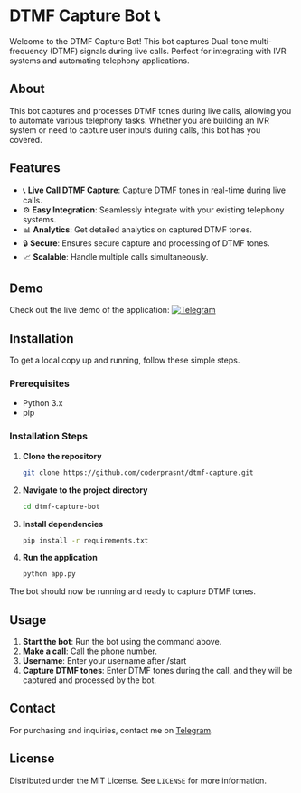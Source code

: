 # DTMF Capture Bot 📞

Welcome to the DTMF Capture Bot! This bot captures Dual-tone multi-frequency (DTMF) signals during live calls. Perfect for integrating with IVR systems and automating telephony applications.

## About

This bot captures and processes DTMF tones during live calls, allowing you to automate various telephony tasks. Whether you are building an IVR system or need to capture user inputs during calls, this bot has you covered.

## Features

- 📞 **Live Call DTMF Capture**: Capture DTMF tones in real-time during live calls.
- ⚙️ **Easy Integration**: Seamlessly integrate with your existing telephony systems.
- 📊 **Analytics**: Get detailed analytics on captured DTMF tones.
- 🔒 **Secure**: Ensures secure capture and processing of DTMF tones.
- 📈 **Scalable**: Handle multiple calls simultaneously.

## Demo

Check out the live demo of the application: [![Telegram](https://upload.wikimedia.org/wikipedia/commons/8/82/Telegram_logo.svg)](https://t.me/witchvoip_bot)



## Installation

To get a local copy up and running, follow these simple steps.

### Prerequisites

- Python 3.x
- pip

### Installation Steps

1. **Clone the repository**

    ```bash
    git clone https://github.com/coderprasnt/dtmf-capture.git
    ```

2. **Navigate to the project directory**

    ```bash
    cd dtmf-capture-bot
    ```

3. **Install dependencies**

    ```bash
    pip install -r requirements.txt
    ```

4. **Run the application**

    ```bash
    python app.py
    ```

The bot should now be running and ready to capture DTMF tones.

## Usage

1. **Start the bot**: Run the bot using the command above.
2. **Make a call**: Call the phone number.
3. **Username**: Enter your username after /start
4. **Capture DTMF tones**: Enter DTMF tones during the call, and they will be captured and processed by the bot.



## Contact

For purchasing and inquiries, contact me on [Telegram](https://t.me/WitchShopHub).

## License

Distributed under the MIT License. See `LICENSE` for more information.

<!---
your-username/dtmf-capture-bot is a ✨ special ✨ repository because its `README.md` (this file) appears on your GitHub profile.
You can click the Preview link to take a look at your changes.
--->
